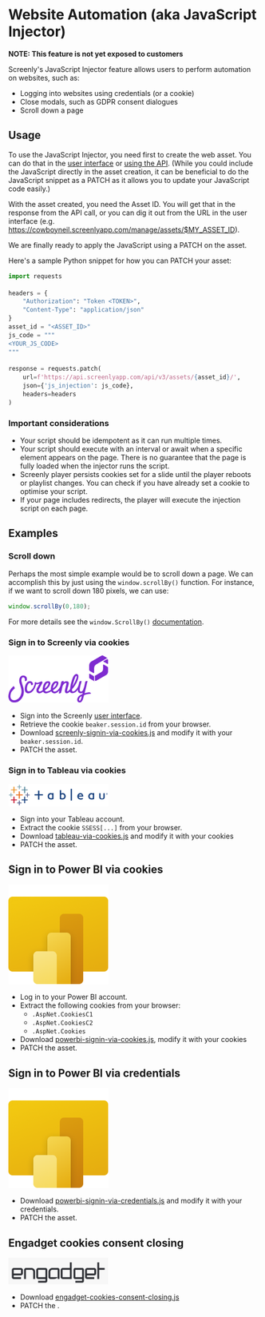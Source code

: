 # Website Automation (aka JavaScript Injector)

**NOTE: This feature is not yet exposed to customers**

Screenly's JavaScript Injector feature allows users to perform automation on websites, such as:

* Logging into websites using credentials (or a cookie)
* Close modals, such as GDPR consent dialogues
* Scroll down a page

## Usage

To use the JavaScript Injector, you need first to create the web asset. You can do that in the [user interface](https://login.screenlyapp.com) or [using the API](https://developer.screenlyapp.com/#operation/assets_create). (While you could include the JavaScript directly in the asset creation, it can be beneficial to do the JavaScript snippet as a PATCH as it allows you to update your JavaScript code easily.)

With the asset created, you need the Asset ID. You will get that in the response from the API call, or you can dig it out from the URL in the user interface (e.g. https://cowboyneil.screenlyapp.com/manage/assets/$MY_ASSET_ID).

We are finally ready to apply the JavaScript using a PATCH on the asset.

Here's a sample Python snippet for how you can PATCH your asset:

```python
import requests

headers = {
    "Authorization": "Token <TOKEN>",
    "Content-Type": "application/json"
}
asset_id = "<ASSET_ID>"
js_code = """
<YOUR_JS_CODE>
"""

response = requests.patch(
    url=f'https://api.screenlyapp.com/api/v3/assets/{asset_id}/',
    json={'js_injection': js_code},
    headers=headers
)
```

### Important considerations

* Your script should be idempotent as it can run multiple times.
* Your script should execute with an interval or await when a specific element appears on the page. There is no guarantee that the page is fully loaded when the injector runs the script.
* Screenly player persists cookies set for a slide until the player reboots or playlist changes. You can check if you have already set a cookie to optimise your script.
* If your page includes redirects, the player will execute the injection script on each page.


## Examples

### Scroll down

Perhaps the most simple example would be to scroll down a page. We can accomplish this by just using the `window.scrollBy()` function. For instance, if we want to scroll down 180 pixels, we can use:

```javascript
window.scrollBy(0,180);
```

For more details see the `window.ScrollBy()` [documentation](https://developer.mozilla.org/en-US/docs/Web/API/Window/scrollBy).


### Sign in to Screenly via cookies

<img src="../images/screenly-logo.png" alt="Screenly logo" width="200"/>

* Sign into the Screenly [user interface](https://login.screenlyapp.com).
* Retrieve the cookie `beaker.session.id` from your browser.
* Download [screenly-signin-via-cookies.js](https://github.com/Screenly/playground/tree/master/javascript-injectors/screenly-signin-via-cookies.js) and modify it with your `beaker.session.id`.
* PATCH the asset.


### Sign in to Tableau via cookies

<img src="../images/tableau-logo.png" alt="Tableau logo" width="200"/>

* Sign into your Tableau account.
* Extract the cookie `SSESS[...]` from your browser.
* Download [tableau-via-cookies.js](https://github.com/Screenly/playground/tree/master/javascript-injectors/tableau-via-cookies.js) and modify it with your cookies
* PATCH the asset.


## Sign in to Power BI via cookies

<img src="../images/powerbi-logo.png" alt="Power BI logo" width="200"/>

* Log in to your Power BI account.
* Extract the following cookies from your browser:
  * `.AspNet.CookiesC1`
  * `.AspNet.CookiesC2`
  * `.AspNet.Cookies`
* Download [powerbi-signin-via-cookies.js](https://github.com/Screenly/playground/tree/master/javascript-injectors/powerbi-signin-via-cookies.js), modify it with your cookies
* PATCH the asset.

## Sign in to Power BI via credentials

<img src="../images/powerbi-logo.png" alt="Power BI logo" width="200"/>

* Download [powerbi-signin-via-credentials.js](https://github.com/Screenly/playground/tree/master/javascript-injectors/powerbi-signin-via-credentials.js) and modify it with your credentials.
* PATCH the asset.


## Engadget cookies consent closing

<img src="../images/engadget-logo.png" alt="Engadget logo" width="200"/>

* Download [engadget-cookies-consent-closing.js](https://github.com/Screenly/playground/tree/master/javascript-injectors/engadget-cookies-consent-closing.js)
* PATCH the .
